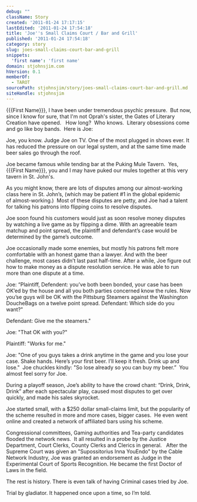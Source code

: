 ```yaml
---
debug: ""
className: Story
created: '2011-01-24 17:17:15'
lastEdited: '2011-01-24 17:54:18'
title: 'Joe''s Small Claims Court / Bar and Grill'
published: '2011-01-24 17:54:18'
category: story
slug: joes-small-claims-court-bar-and-grill
snippets:
  'first name': 'first name'
domain: stjohnsjim.com
hVersion: 0.1
memberOf:
  - TAROT
sourcePath: stjohnsjim/story/joes-small-claims-court-bar-and-grill.md
siteHandle: stjohnsjim
---
```

{{{First Name}}}, I have been under tremendous psychic pressure. &nbsp;But now, since I know for sure, that I'm not Oprah's sister, the Gates of Literary Creation have opened. &nbsp; How long? &nbsp;Who knows. &nbsp;Literary obsessions come and go like boy bands. &nbsp;Here is Joe:

Joe, you know. Judge Joe on TV. One of the most plugged in shows ever. It has reduced the pressure on our legal system, and at the same time made beer sales go through the roof.

Joe became famous while tending bar at the Puking Mule Tavern. &nbsp;Yes, {{{First Name}}}, you and I may have puked our mules together at this very tavern in St. John's.

As you might know, there are lots of disputes among our almost-working class here in St. John&rsquo;s, (which may be patient #1 in the global epidemic of&nbsp;almost-working.) &nbsp;Most of these disputes are petty, and Joe had a talent for talking his patrons into flipping coins to resolve disputes.

Joe soon found his customers would just as soon resolve money disputes by watching a live game as by flipping a dime. With an agreeable team matchup and point spread, the plaintiff and defendant&rsquo;s case would be determined by the game&rsquo;s outcome.

Joe occasionally made some enemies, but mostly his patrons felt more comfortable with an honest game than a lawyer. And with the beer challenge, most cases didn&rsquo;t last past half-time. After a while, Joe figure out how to make money as a dispute resolution service. He was able to run more than one dispute at a time.

Joe: &ldquo;Plaintiff, Defendent: you&rsquo;ve both been bonded, your case has been OK&rsquo;ed by the house and all you both parties concerned know the rules. Now you&rsquo;se guys will be OK with the Pittsburg Steamers against the Washington DoucheBags on a twelve point spread. Defendant: Which side do you want?&quot;

Defendant: Give me the steamers.&quot;

Joe: &quot;That OK with you?&quot;

Plaintiff: &quot;Works for me.&quot;

Joe: &quot;One of you guys takes a drink anytime in the game and you lose your case. Shake hands. Here&rsquo;s your first beer. I&rsquo;ll keep it fresh. Drink up and lose.&quot; &nbsp;Joe chuckles kindly: &quot;So lose already so you can buy my beer.&rdquo; &nbsp;You almost feel sorry for Joe.

During a playoff season, Joe&rsquo;s ability to have the crowd chant: &ldquo;Drink, Drink, Drink&rdquo; after each spectacular play, caused most disputes to get over quickly, and made his sales skyrocket.

Joe started small, with a $250 dollar small-claims limit, but the popularity of the scheme resulted in more and more cases, bigger cases. &nbsp;He even went online and created a network of affiliated bars using his scheme.

Congressional committees, Gaming authorities and Tea-party candidates flooded the network news. &nbsp;It all resulted in a probe by the Justice Department, Court Clerks, County Clerks and Clerics in general. &nbsp; After the Supreme Court was given an &quot;Supossitorius Inna YouEndo&quot; by the Cable Network Industry, Joe was granted an endorsement as Judge in the Experimental Court of Sports Recognition. He became the first Doctor of Laws in the field.

The rest is history. There is even talk of having Criminal cases tried by Joe.

Trial by gladiator. It happened once upon a time, so I&rsquo;m told.  
&nbsp;

